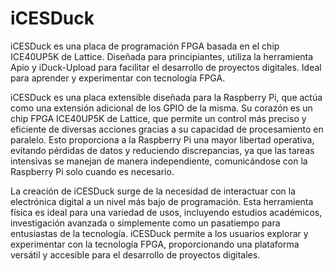 # iCESDuck
iCESDuck es una placa de programación FPGA basada en el chip ICE40UP5K de Lattice. Diseñada para principiantes, utiliza la herramienta Apio y iDuck-Upload para facilitar el desarrollo de proyectos digitales. Ideal para aprender y experimentar con tecnología FPGA.

iCESDuck es una placa extensible diseñada para la Raspberry Pi, que actúa como una extensión adicional de los GPIO de la misma. Su corazón es un chip FPGA ICE40UP5K de Lattice, que permite un control más preciso y eficiente de diversas acciones gracias a su capacidad de procesamiento en paralelo. Esto proporciona a la Raspberry Pi una mayor libertad operativa, evitando pérdidas de datos y reduciendo discrepancias, ya que las tareas intensivas se manejan de manera independiente, comunicándose con la Raspberry Pi solo cuando es necesario.

La creación de iCESDuck surge de la necesidad de interactuar con la electrónica digital a un nivel más bajo de programación. Esta herramienta física es ideal para una variedad de usos, incluyendo estudios académicos, investigación avanzada o simplemente como un pasatiempo para entusiastas de la tecnología. iCESDuck permite a los usuarios explorar y experimentar con la tecnología FPGA, proporcionando una plataforma versátil y accesible para el desarrollo de proyectos digitales.
